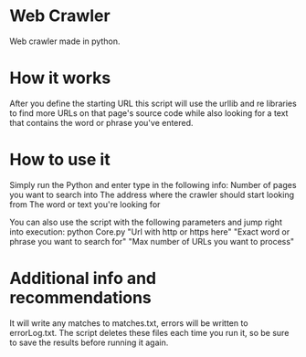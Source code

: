 # Web Crawler
Web crawler made in python.

# How it works
After you define the starting URL this script will use the urllib and re libraries to find more URLs on that page's source code while also looking for a text that contains the word or phrase you've entered.  

# How to use it
Simply run the Python and enter type in the following info:
Number of pages you want to search into
The address where the crawler should start looking from
The word or text you're looking for

You can also use the script with the following parameters and jump right into execution:
python Core.py "Url with http or https here" "Exact word or phrase you want to search for" "Max number of URLs you want to process"

# Additional info and recommendations

It will write any matches to matches.txt, errors will be written to errorLog.txt. The script deletes these files each time you run it, so be sure to save the results before running it again.
